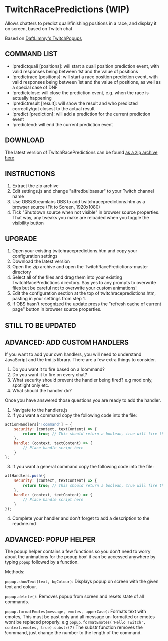 # TwitchRacePredictions (WIP)

Allows chatters to predict quali/finishing positions in a race, and display it on screen, based on Twitch chat

Based on [DaftLimmy's TwitchPopups](https://github.com/DaftLimmy/TwitchPopups)

## COMMAND LIST

- !predictquali [positions]: will start a quali position prediction event, with valid responses being between 1st and the value of positions
- !predictrace [positions]: will start a race position prediction event, with valid responses being between 1st and the value of positions, as well as a special case of DNF
- !predictclose: will close the prediction event, e.g. when the race is actually happening
- !predictresult [result]: will show the result and who predicted correctly/got closest to the actual result
- !predict [prediction]: will add a prediction for the current prediction event
- !predictend: will end the current prediction event

## DOWNLOAD

The latest version of TwitchRacePredictions can be found [as a zip archive here](https://github.com/alfredbulbasaur/TwitchRacePredictions/archive/master.zip)

## INSTRUCTIONS

1. Extract the zip archive
2. Edit settings.js and change "alfredbulbasaur" to your Twitch channel name
3. Use OBS/Streamlabs OBS to add twitchracepredictions.htm as a browser source (Fit to Screen, 1920x1080)
4. Tick "Shutdown source when not visible" in browser source properties. That way, any tweaks you make are reloaded when you toggle the visibility button

## UPGRADE
1. Open your existing twitchracepredictions.htm and copy your configuration settings
2. Download the latest version
3. Open the zip archive and open the TwitchRacePredictions-master directory
4. Select all of the files and drag them into your existing TwitchRacePredictions directory. Say yes to any prompts to overwrite files but be careful not to overwrite your custom animations!
5. Edit the configuration section at the top of twitchracepredictions.htm, pasting in your settings from step 1.
6. If OBS hasn't recognized the update press the "refresh cache of current page" button in browser source properties.

## STILL TO BE UPDATED

## ADVANCED: ADD CUSTOM HANDLERS
If you want to add your own handlers, you will need to understand JavaScript and the tmi.js library.
There are a few extra things to consider.
1. Do you want it to fire based on a !command?
2. Do you want it to fire on every chat?
3. What security should prevent the handler being fired? e.g mod only, spotlight only etc.
4. What should the handler do?

Once you have answered those questions you are ready to add the handler.

1. Navigate to the handlers.js
2. If you want a command copy the following code into the file:
``` javascript
actionHandlers['!command'] = {
    security: (context, textContent) => {
        return true; // This should return a boolean, true will fire the handler
    },
    handle: (context, textContent) => {
        // Place handle script here
    }
};
```
3. If you want a general command copy the following code into the file:
``` javascript
allHandlers.push({
    security: (context, textContent) => {
        return true; // This should return a boolean, true will fire the handler
    },
    handle: (context, textContent) => {
        // Place handle script here
    }
});
```
4. Complete your handler and don't forget to add a description to the readme.md

## ADVANCED: POPUP HELPER
The popup helper contains a few functions so you don't need to worry about the animations for the popup box! it can be accessed anywhere by typing `popup` followed by a function.

Methods:

`popup.showText(text, bgColour)`: Displays popup on screen with the given text and colour.

`popup.delete()`: Removes popup from screen and resets state of all commands.

`popup.formatEmotes(message, emotes, upperCase)`: Formats text with emotes, This must be past only and all message un-formatted or emotes wont be replaced properly. e.g `popup.formatEmotes('Hello Twitch', context.emotes, true).substr(7)` The substr function removes the !command, just change the number to the length of the command.
